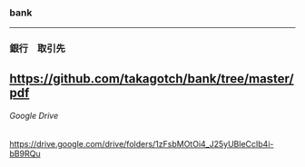 ### bank
---





### 銀行　取引先
https://github.com/takagotch/bank/tree/master/pdf
---
###### Google Drive
https://drive.google.com/drive/folders/1zFsbMOtOi4_J25yUBleCcIb4i-bB9RQu




```
```

```
```

```
```














